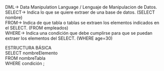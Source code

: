 DML-> Data Manipulation Language / Lenguaje de Manipulacion de Datos. <br>
SELECT-> Indica lo que se quiere extraer de una base de datos. (SELECT nombre) <br>
FROM-> Indica de que tabla o tablas se extraen los elementos indicados en el SELECT. (FROM empleados) <br>
WHERE-> Indica una condición que debe cumplirse para que se puedan extraer los elementos del SELECT. (WHERE age=30) <br>

ESTRUCTURA BÁSICA<br>
SELECT nombreElemento<br>
FROM nombreTabla<br>
WHERE condición ;<br>

